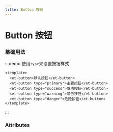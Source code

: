 ```yaml
---
title: Button 按钮
---
```


<style>
    .et-button  {
        margin-right: 20px;
    }
</style>

# Button 按钮

### 基础用法

:::demo 使用`type`来设置按钮样式

```vue
<template>
  <et-button>默认按钮</et-button>
  <et-button type="primary">主要按钮</et-button>
  <et-button type="success">成功按钮</et-button>
  <et-button type="warning">警告按钮</et-button>
  <et-button type="danger">危险按钮</et-button>
</template>
```

:::

### Attributes
